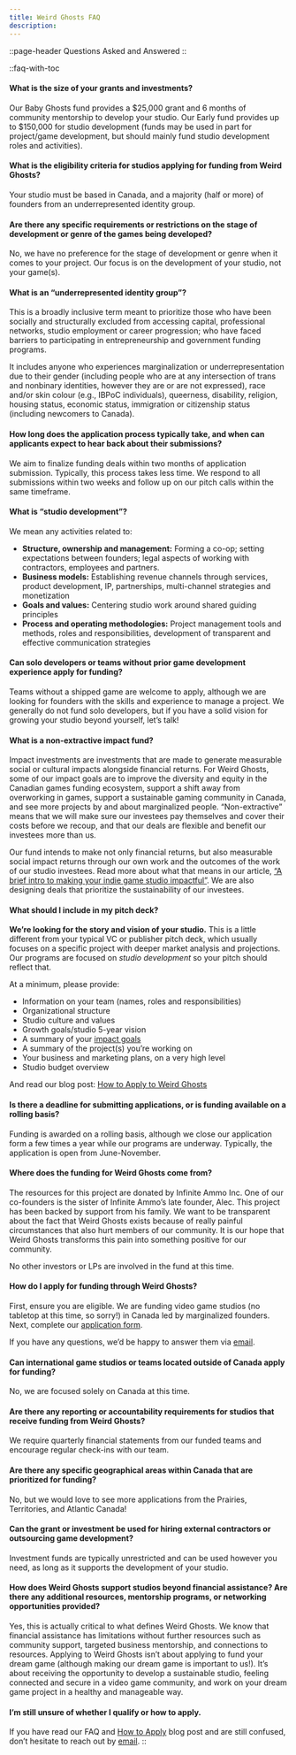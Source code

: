 ```yaml
---
title: Weird Ghosts FAQ
description:
---
```


::page-header
Questions Asked and Answered
::

::faq-with-toc

#### What is the size of your grants and investments?

[](https://weirdghosts.ca/#size-of-investments)

Our Baby Ghosts fund provides a $25,000 grant and 6 months of community mentorship to develop your studio. Our Early fund provides up to $150,000 for studio development (funds may be used in part for project/game development, but should mainly fund studio development roles and activities).

#### What is the eligibility criteria for studios applying for funding from Weird Ghosts?

[](https://weirdghosts.ca/#eligibility-criteria)

Your studio must be based in Canada, and a majority (half or more) of founders from an underrepresented identity group.

#### Are there any specific requirements or restrictions on the stage of development or genre of the games being developed?

[](https://weirdghosts.ca/#development-requirements)

No, we have no preference for the stage of development or genre when it comes to your project. Our focus is on the development of your studio, not your game(s).

#### What is an “underrepresented identity group”?

[](https://weirdghosts.ca/#identity)

This is a broadly inclusive term meant to prioritize those who have been socially and structurally excluded from accessing capital, professional networks, studio employment or career progression; who have faced barriers to participating in entrepreneurship and government funding programs.

It includes anyone who experiences marginalization or underrepresentation due to their gender (including people who are at any intersection of trans and nonbinary identities, however they are or are not expressed), race and/or skin colour (e.g., IBPoC individuals), queerness, disability, religion, housing status, economic status, immigration or citizenship status (including newcomers to Canada).

#### How long does the application process typically take, and when can applicants expect to hear back about their submissions?

[](https://weirdghosts.ca/#application-timeline)

We aim to finalize funding deals within two months of application submission. Typically, this process takes less time. We respond to all submissions within two weeks and follow up on our pitch calls within the same timeframe.

#### What is “studio development”?

[](https://weirdghosts.ca/#studio-development)

We mean any activities related to:

- **Structure, ownership and management:** Forming a co-op; setting expectations between founders; legal aspects of working with contractors, employees and partners.
- **Business models:** Establishing revenue channels through services, product development, IP, partnerships, multi-channel strategies and monetization
- **Goals and values:** Centering studio work around shared guiding principles
- **Process and operating methodologies:** Project management tools and methods, roles and responsibilities, development of transparent and effective communication strategies

#### Can solo developers or teams without prior game development experience apply for funding?

[](https://weirdghosts.ca/#funding-solo-developers)

Teams without a shipped game are welcome to apply, although we are looking for founders with the skills and experience to manage a project. We generally do not fund solo developers, but if you have a solid vision for growing your studio beyond yourself, let’s talk!

#### What is a non-extractive impact fund?

[](https://weirdghosts.ca/#what-is-an-impact-fund)

Impact investments are investments that are made to generate measurable social or cultural impacts alongside financial returns. For Weird Ghosts, some of our impact goals are to improve the diversity and equity in the Canadian games funding ecosystem, support a shift away from overworking in games, support a sustainable gaming community in Canada, and see more projects by and about marginalized people. “Non-extractive” means that we will make sure our investees pay themselves and cover their costs before we recoup, and that our deals are flexible and benefit our investees more than us.

Our fund intends to make not only financial returns, but also measurable social impact returns through our own work and the outcomes of the work of our studio investees. Read more about what that means in our article, [“A brief intro to making your indie game studio impactful”](https://weirdghosts.ca/blog/a-brief-intro-to-making-your-indie-game-studio-impactful/). We are also designing deals that prioritize the sustainability of our investees.

#### What should I include in my pitch deck?

[](https://weirdghosts.ca/#pitch-deck)

**We’re looking for the story and vision of your studio.** This is a little different from your typical VC or publisher pitch deck, which usually focuses on a specific project with deeper market analysis and projections. Our programs are focused on *studio development* so your pitch should reflect that.

At a minimum, please provide:

- Information on your team (names, roles and responsibilities)
- Organizational structure
- Studio culture and values
- Growth goals/studio 5-year vision
- A summary of your [impact goals](https://weirdghosts.ca/blog/a-brief-intro-to-making-your-indie-game-studio-impactful/)
- A summary of the project(s) you’re working on
- Your business and marketing plans, on a very high level
- Studio budget overview

And read our blog post: [How to Apply to Weird Ghosts](https://weirdghosts.ca/blog/how-to-apply-to-weird-ghosts/)

#### Is there a deadline for submitting applications, or is funding available on a rolling basis?

[](https://weirdghosts.ca/#application-deadline)

Funding is awarded on a rolling basis, although we close our application form a few times a year while our programs are underway. Typically, the application is open from June-November.

#### Where does the funding for Weird Ghosts come from?

[](https://weirdghosts.ca/#resources)

The resources for this project are donated by Infinite Ammo Inc. One of our co-founders is the sister of Infinite Ammo’s late founder, Alec. This project has been backed by support from his family. We want to be transparent about the fact that Weird Ghosts exists because of really painful circumstances that also hurt members of our community. It is our hope that Weird Ghosts transforms this pain into something positive for our community.

No other investors or LPs are involved in the fund at this time.

#### How do I apply for funding through Weird Ghosts?

[](https://weirdghosts.ca/#how-to-apply)

First, ensure you are eligible. We are funding video game studios (no tabletop at this time, so sorry!) in Canada led by marginalized founders. Next, complete our [application form](https://weirdghosts.ca/apply).

If you have any questions, we’d be happy to answer them via [email](mailto:hello@weirdghosts.ca).

#### Can international game studios or teams located outside of Canada apply for funding?

[](https://weirdghosts.ca/#international-studios-funding)

No, we are focused solely on Canada at this time.

#### Are there any reporting or accountability requirements for studios that receive funding from Weird Ghosts?

[](https://weirdghosts.ca/#reporting-requirements)

We require quarterly financial statements from our funded teams and encourage regular check-ins with our team.

#### Are there any specific geographical areas within Canada that are prioritized for funding?

[](https://weirdghosts.ca/#geographical-prioritization)

No, but we would love to see more applications from the Prairies, Territories, and Atlantic Canada!

#### Can the grant or investment be used for hiring external contractors or outsourcing game development?

[](https://weirdghosts.ca/#grant-use-external-contractors)

Investment funds are typically unrestricted and can be used however you need, as long as it supports the development of your studio.

#### How does Weird Ghosts support studios beyond financial assistance? Are there any additional resources, mentorship programs, or networking opportunities provided?

[](https://weirdghosts.ca/#studio-support-beyond-funding)

Yes, this is actually critical to what defines Weird Ghosts. We know that financial assistance has limitations without further resources such as community support, targeted business mentorship, and connections to resources. Applying to Weird Ghosts isn’t about applying to fund your dream game (although making our dream game is important to us!). It’s about receiving the opportunity to develop a sustainable studio, feeling connected and secure in a video game community, and work on your dream game project in a healthy and manageable way.

#### I’m still unsure of whether I qualify or how to apply.

[](https://weirdghosts.ca/#qualification-application)

If you have read our FAQ and [How to Apply](https://weirdghosts.ca/blog/how-to-apply-to-weird-ghosts/) blog post and are still confused, don’t hesitate to reach out by [email](mailto:hello@weirdghosts.ca).
::
